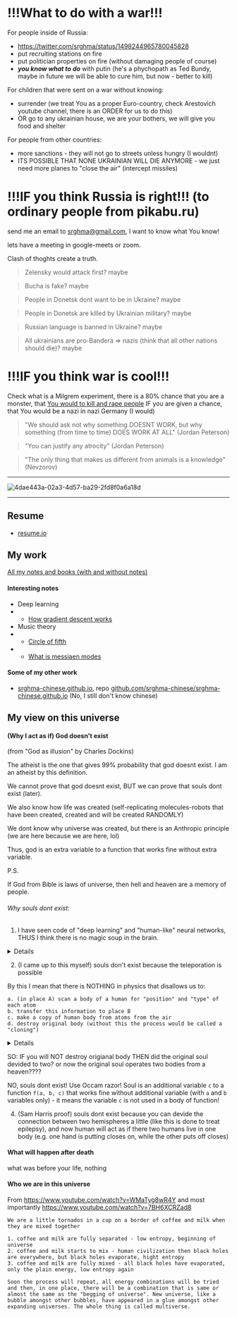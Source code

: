 # !!!What to do with a war!!!

For people inside of Russia: 
- https://twitter.com/srghma/status/1498244965780045828
- put recruiting stations on fire
- put politician properties on fire (without damaging people of course)
- ***you know what to do*** with putin (he's a phychopath as Ted Bundy, maybe in future we will be able to cure him, but now - better to kill)

For children that were sent on a war without knowing:
- surrender (we treat You as a proper Euro-country, check Arestovich youtube channel, there is an ORDER for us to do this)
- OR go to any ukrainian house, we are your bothers, we will give you food and shelter

For people from other countries:
- more sanctions - they will not go to streets unless hungry (I wouldnt)
- ITS POSSIBLE THAT NONE UKRAINIAN WILL DIE ANYMORE - we just need more planes to "close the air" (intercept missiles)

# !!!IF you think Russia is right!!! (to ordinary people from pikabu.ru)

send me an email to srghma@gmail.com, I want to know what You know!

lets have a meeting in google-meets or zoom.

Clash of thoghts create a truth.

> Zelensky would attack first? maybe

> Bucha is fake? maybe

> People in Donetsk dont want to be in Ukraine? maybe

> People in Donetsk are killed by Ukrainian military? maybe

> Russian language is banned in Ukraine? maybe

> All ukrainians are pro-Bandera => nazis (think that all other nations should die)? maybe

# !!!IF you think war is cool!!!

Check what is a Milgrem experiment, there is a 80% chance that you are a monster, that [You would to kill and rape people](https://youtu.be/N4qcA4Gg25o?t=572) IF you are given a chance, that You would be a nazi in nazi Germany (I would)

> "We should ask not why something DOESNT WORK, but why something (from time to time) DOES WORK AT ALL" (Jordan Peterson)

> "You can justify any atrocity" (Jordan Peterson)

> "The only thing that makes us different from animals is a knowledge" (Nevzorov)

-------------------



![4dae443a-02a3-4d57-ba29-2fd8f0a6a18d](https://user-images.githubusercontent.com/7573215/162336069-608168ec-538d-4f14-8d90-af4aebd2f932.jpeg)


-------------------

## Resume

- [resume.io](https://resume.io/r/gIIVYqKmf)

## My work

[All my notes and books (with and without notes)](https://drive.google.com/drive/folders/19N_sjpt1kCzW9cgJItEoZgfgm6YOOJtn?usp=sharing)

#### Interesting notes

- Deep learning
- - [How gradient descent works](https://drive.google.com/file/d/1FnQHjw-vt09uQuk36uQReiS5a72hr6ae/view?usp=sharing)
- Music theory
- - [Circle of fifth](https://drive.google.com/file/d/1jGN2_w7B6-J-iy_kd_k2yMyTkqhnpxfd/view?usp=sharing)
- - [What is messiaen modes](https://drive.google.com/file/d/1j8ejOJb0XeB_UPhBockxhGeHObnP4OIz/view?usp=sharing)

#### Some of my other work

- [srghma-chinese.github.io](https://srghma-chinese.github.io), repo [github.com/srghma-chinese/srghma-chinese.github.io](https://github.com/srghma-chinese/srghma-chinese.github.io) (No, I still don't know chinese)

## My view on this universe

#### (Why I act as if) God doesn't exist

(from "God as illusion" by Charles Dockins) 

The atheist is the one that gives 99% probability that god doesnt exist. I am an atheist by this definition.

We cannot prove that god doesnt exist, BUT we can prove that souls dont exist (later).

We also know how life was created (self-replicating molecules-robots that have been created, created and will be created RANDOMLY)

We dont know why universe was created, but there is an Anthropic principle (we are here because we are here, lol)

Thus, god is an extra variable to a function that works fine without extra variable.

P.S.

If God from Bible is laws of universe, then hell and heaven are a memory of people.

###### Why souls dont exist:

1. I have seen code of "deep learning" and "human-like" neural networks, THUS I think there is no magic soup in the brain.

<details>
  "Human-like" neural network works like this:
  
    a. each "axon" is just a number from 0.0 to 1.0 (represented as a data, a number, it really exists, not virtual, not only in code, and can be updated, this is a memory) 
    b. IF the state of "axon" is more or equal to 0.5 THEN signal goes through axon ELSE doesnt
    c. "axon" have 1 input and 1 output
    d. "neuron" is just a connection, only in code, it collects input from axons, finds average input (sum of inputs devided by length of an input array) and outputs input to other axons
        
    Process
    
    You input an image data, like `[0.0, 1.0, 0.5]` (where 0 is white, 1 is black, 0.5 is gray).
    
    It goes through axons and neurons, and can output for example:
      an array `[0.0, 0.5]` which is the location of eyes for example
      OR just a one number DO_I_SEE_A_DOG (probability from 0.0 to 1.0)
    
    1. FOR EXAMPLE your neural network outputted DO_I_SEE_A_DOG probablity 0.0 on an image with a dog. You know the probablity should be 1.0. HOW TO UPDATE WEIGHTS so that is outputs 1.0 number?
    2. You make a copy of your neural network, You update RANDOMLY the weights, +0.1 to one weight, -0.1 to other weight of axon
    3. IF new neural network weights a better THEN replace old "brain" with new "brain" ELSE discard "new" brain, try again to create a "new" brain.  

    ```javascript
    let doISeeDog = 0.0
    1_to_1 = 0.0
    brain = {
      
    }
    input_axon_weights = [0.1, 0.2, 1.0]
    input_axons_average_
    
    TODO: finish
    ```

![NN-with-components-w11-etc](https://user-images.githubusercontent.com/7573215/162324220-cdc1699b-7090-4d9e-be93-2d72ef67adb4.png)
</details>


2. (I came up to this myself) souls don't exist because the teleporation is possible

  By this I mean that there is NOTHING in physics that disallows us to: 
  
    a. (in place A) scan a body of a human for "position" and "type" of each atom
    b. transfer this information to place B
    c. make a copy of human body from atoms from the air
    d. destroy original body (without this the process would be called a "cloning")

<details>
  I believe, the thought process of a new human will start from where the old body stopped thinking, because the memory is just a ratio of Calcium to Potassium (for example, dont remember), (neuron is just a number from 0.0 to 1.0, yes, unlike the previous example it stores state just like axon too, if average signal value is more than neuron state THEN signal is passed to other axons for example)
  
  NOTE that teleporation is not like a quantum teleporation of electrons
</details>

  SO: IF you will NOT destroy origianal body THEN did the original soul devided to two? or now the original soul operates two bodies from a heaven???? 
  
  NO, souls dont exist! Use Occam razor! Soul is an additional variable `c` to a function `f(a, b, c)` that works fine without additional variable (with `a` and `b` variables only) - it means the variable `c` is not used in a body of function!
  
4. (Sam Harris proof) souls dont exist because you can devide the connection between two hemispheres a little (like this is done to treat epilepsy), and now human will act as if there two humans live in one body (e.g. one hand is putting closes on, while the other puts off closes)

#### What will happen after death

what was before your life, nothing

#### Who we are in this universe

From https://www.youtube.com/watch?v=WMaTyg8wR4Y and most importantly https://www.youtube.com/watch?v=7BH6XCRZad8

```
We are a little tornados in a cup on a border of coffee and milk when they are mixed together

1. coffee and milk are fully separated - low entropy, beginning of universe 
2. coffee and milk starts to mix - human civilization then black holes are everywhere, but black holes evaporate, hight entropy 
3. coffee and milk are fully mixed - all black holes have evaporated, only the plain energy, low entropy again

Soon the process will repeat, all energy combinations will be tried and then, in one place, there will be a combination that is same or almost the same as the "begging of universe". New universe, like a bubble amongst other bubbles, have appeared in a glue amongst other expanding universes. The whole thing is called multiverse.
```
